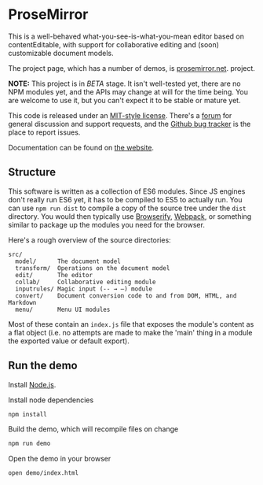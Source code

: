 # ProseMirror

This is a well-behaved what-you-see-is-what-you-mean editor based on
contentEditable, with support for collaborative editing and (soon)
customizable document models.

The project page, which has a number of demos, is
[prosemirror.net](http://prosemirror.net). project.

**NOTE:** This project is in *BETA* stage. It isn't well-tested yet,
there are no NPM modules yet, and the APIs may change at will for the
time being. You are welcome to use it, but you can't expect it to be
stable or mature yet.

This code is released under an [MIT-style
license](https://github.com/prosemirror/prosemirror/tree/master/LICENSE).
There's a [forum](http://discuss.prosemirror.net) for general
discussion and support requests, and the [Github bug
tracker](https://github.com/prosemirror/prosemirror/issues) is the
place to report issues.

Documentation can be found on [the
website](http://prosemirror.net/doc/manual.html).

## Structure

This software is written as a collection of ES6 modules. Since JS
engines don't really run ES6 yet, it has to be compiled to ES5 to
actually run. You can use `npm run dist` to compile a copy of the
source tree under the `dist` directory. You would then typically use
[Browserify](http://browserify.org/),
[Webpack](https://webpack.github.io/), or something similar to package
up the modules you need for the browser.

Here's a rough overview of the source directories:

```
src/
  model/      The document model
  transform/  Operations on the document model
  edit/       The editor
  collab/     Collaborative editing module
  inputrules/ Magic input (-- → —) module
  convert/    Document conversion code to and from DOM, HTML, and Markdown
  menu/       Menu UI modules
```

Most of these contain an `index.js` file that exposes the module's
content as a flat object (i.e. no attempts are made to make the 'main'
thing in a module the exported value or default export).

## Run the demo

Install [Node.js](http://nodejs.org).

Install node dependencies

```bash
npm install
```

Build the demo, which will recompile files on change

```bash
npm run demo
```

Open the demo in your browser

```bash
open demo/index.html
```